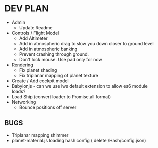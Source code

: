 # DEV PLAN

* Admin
  * Update Readme
* Controls / Flight Model
  * Add Altimeter
  * Add in atmospheric drag to slow you down closer to ground level
  * Add in atmospheric banking
  * Prevent crashing through ground.
  * Don't lock mouse. Use pad only for now
* Rendering
  * Fix planet shading
  * Fix triplanar mapping of planet texture
* Create / Add cockpit model
* Babylonjs - can we use lws default extension to allow es6 module loads? 
* Load Ship (convert loader to Promise.all format)
* Networking
  * Bounce positions off server


## BUGS
* Triplanar mapping shimmer
* planet-material.js loading hash config ( delete /Hash/config.json)
